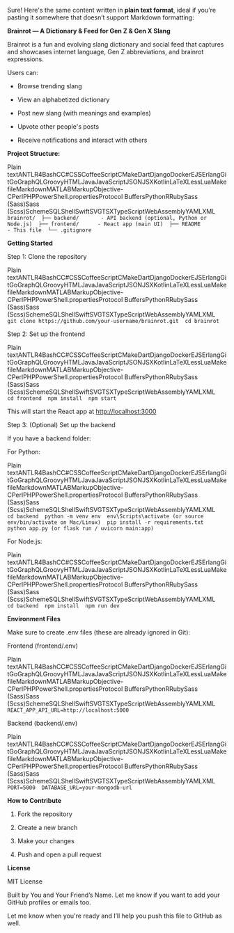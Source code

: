 Sure! Here's the same content written in **plain text format**, ideal if you're pasting it somewhere that doesn’t support Markdown formatting:

**Brainrot — A Dictionary & Feed for Gen Z & Gen X Slang**

Brainrot is a fun and evolving slang dictionary and social feed that captures and showcases internet language, Gen Z abbreviations, and brainrot expressions.

Users can:

*   Browse trending slang
    
*   View an alphabetized dictionary
    
*   Post new slang (with meanings and examples)
    
*   Upvote other people's posts
    
*   Receive notifications and interact with others
    

**Project Structure:**

Plain textANTLR4BashCC#CSSCoffeeScriptCMakeDartDjangoDockerEJSErlangGitGoGraphQLGroovyHTMLJavaJavaScriptJSONJSXKotlinLaTeXLessLuaMakefileMarkdownMATLABMarkupObjective-CPerlPHPPowerShell.propertiesProtocol BuffersPythonRRubySass (Sass)Sass (Scss)SchemeSQLShellSwiftSVGTSXTypeScriptWebAssemblyYAMLXML`   brainrot/  ├── backend/       - API backend (optional, Python or Node.js)  ├── frontend/      - React app (main UI)  ├── README         - This file  └── .gitignore   `

**Getting Started**

Step 1: Clone the repository

Plain textANTLR4BashCC#CSSCoffeeScriptCMakeDartDjangoDockerEJSErlangGitGoGraphQLGroovyHTMLJavaJavaScriptJSONJSXKotlinLaTeXLessLuaMakefileMarkdownMATLABMarkupObjective-CPerlPHPPowerShell.propertiesProtocol BuffersPythonRRubySass (Sass)Sass (Scss)SchemeSQLShellSwiftSVGTSXTypeScriptWebAssemblyYAMLXML`   git clone https://github.com/your-username/brainrot.git  cd brainrot   `

Step 2: Set up the frontend

Plain textANTLR4BashCC#CSSCoffeeScriptCMakeDartDjangoDockerEJSErlangGitGoGraphQLGroovyHTMLJavaJavaScriptJSONJSXKotlinLaTeXLessLuaMakefileMarkdownMATLABMarkupObjective-CPerlPHPPowerShell.propertiesProtocol BuffersPythonRRubySass (Sass)Sass (Scss)SchemeSQLShellSwiftSVGTSXTypeScriptWebAssemblyYAMLXML`   cd frontend  npm install  npm start   `

This will start the React app at [http://localhost:3000](http://localhost:3000/)

Step 3: (Optional) Set up the backend

If you have a backend folder:

For Python:

Plain textANTLR4BashCC#CSSCoffeeScriptCMakeDartDjangoDockerEJSErlangGitGoGraphQLGroovyHTMLJavaJavaScriptJSONJSXKotlinLaTeXLessLuaMakefileMarkdownMATLABMarkupObjective-CPerlPHPPowerShell.propertiesProtocol BuffersPythonRRubySass (Sass)Sass (Scss)SchemeSQLShellSwiftSVGTSXTypeScriptWebAssemblyYAMLXML`   cd backend  python -m venv env  env\Scripts\activate (or source env/bin/activate on Mac/Linux)  pip install -r requirements.txt  python app.py (or flask run / uvicorn main:app)   `

For Node.js:

Plain textANTLR4BashCC#CSSCoffeeScriptCMakeDartDjangoDockerEJSErlangGitGoGraphQLGroovyHTMLJavaJavaScriptJSONJSXKotlinLaTeXLessLuaMakefileMarkdownMATLABMarkupObjective-CPerlPHPPowerShell.propertiesProtocol BuffersPythonRRubySass (Sass)Sass (Scss)SchemeSQLShellSwiftSVGTSXTypeScriptWebAssemblyYAMLXML`   cd backend  npm install  npm run dev   `

**Environment Files**

Make sure to create .env files (these are already ignored in Git):

Frontend (frontend/.env)

Plain textANTLR4BashCC#CSSCoffeeScriptCMakeDartDjangoDockerEJSErlangGitGoGraphQLGroovyHTMLJavaJavaScriptJSONJSXKotlinLaTeXLessLuaMakefileMarkdownMATLABMarkupObjective-CPerlPHPPowerShell.propertiesProtocol BuffersPythonRRubySass (Sass)Sass (Scss)SchemeSQLShellSwiftSVGTSXTypeScriptWebAssemblyYAMLXML`   REACT_APP_API_URL=http://localhost:5000   `

Backend (backend/.env)

Plain textANTLR4BashCC#CSSCoffeeScriptCMakeDartDjangoDockerEJSErlangGitGoGraphQLGroovyHTMLJavaJavaScriptJSONJSXKotlinLaTeXLessLuaMakefileMarkdownMATLABMarkupObjective-CPerlPHPPowerShell.propertiesProtocol BuffersPythonRRubySass (Sass)Sass (Scss)SchemeSQLShellSwiftSVGTSXTypeScriptWebAssemblyYAMLXML`   PORT=5000  DATABASE_URL=your-mongodb-url   `

**How to Contribute**

1.  Fork the repository
    
2.  Create a new branch
    
3.  Make your changes
    
4.  Push and open a pull request
    

**License**

MIT License

Built by You and Your Friend’s Name. Let me know if you want to add your GitHub profiles or emails too.

Let me know when you're ready and I’ll help you push this file to GitHub as well.
